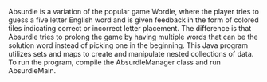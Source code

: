 Absurdle is a variation of the popular game Wordle, where the player tries to guess a five letter English
word and is given feedback in the form of colored tiles indicating correct or incorrect letter placement.
The difference is that Absurdle tries to prolong the game by having multiple words that can be the solution
word instead of picking one in the beginning. This Java program utilizes sets and maps to create and manipulate
nested collections of data. To run the program, compile the AbsurdleManager class and run AbsurdleMain.